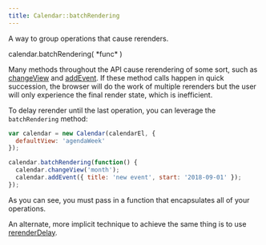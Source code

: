 ```yaml
---
title: Calendar::batchRendering
---
```


A way to group operations that cause rerenders.

<div class='spec' markdown='1'>
calendar.batchRendering( *func* )
</div>

Many methods throughout the API cause rerendering of some sort, such as [changeView](Calendar-changeView) and [addEvent](Calendar-addEvent). If these method calls happen in quick succession, the browser will do the work of multiple rerenders but the user will only experience the final render state, which is inefficient.

To delay rerender until the last operation, you can leverage the `batchRendering` method:

```js
var calendar = new Calendar(calendarEl, {
  defaultView: 'agendaWeek'
});

calendar.batchRendering(function() {
  calendar.changeView('month');
  calendar.addEvent({ title: 'new event', start: '2018-09-01' });
});
```

As you can see, you must pass in a function that encapsulates all of your operations.

An alternate, more implicit technique to achieve the same thing is to use [rerenderDelay](rerenderDelay).

